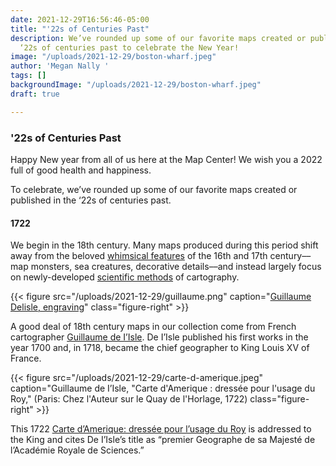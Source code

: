 ```yaml
---
date: 2021-12-29T16:56:46-05:00
title: "'22s of Centuries Past"
description: We’ve rounded up some of our favorite maps created or published in the
  ‘22s of centuries past to celebrate the New Year!
image: "/uploads/2021-12-29/boston-wharf.jpeg"
author: 'Megan Nally '
tags: []
backgroundImage: "/uploads/2021-12-29/boston-wharf.jpeg"
draft: true

---
```

### '22s of Centuries Past

Happy New year from all of us here at the Map Center! We wish you a 2022 full of good health and happiness.

To celebrate, we’ve rounded up some of our favorite maps created or published in the ‘22s of centuries past.

#### 1722

We begin in the 18th century. Many maps produced during this period shift away from the beloved [whimsical features](https://www.britannica.com/science/map/18th-century-to-the-present) of the 16th and 17th century––map monsters, sea creatures, decorative details––and instead largely focus on newly-developed [scientific methods](https://www.bac-lac.gc.ca/eng/discover/exploration-settlement/pathfinders-passageways/Pages/mapmakers-essay.aspx) of cartography.

{{< figure src="/uploads/2021-12-29/guillaume.png" caption="[Guillaume Delisle, engraving](https://www.britannica.com/biography/Guillaume-Delisle)" class="figure-right" >}}

A good deal of 18th century maps in our collection come from French cartographer [Guillaume de I’Isle](https://collections.leventhalmap.org/search?f%5Bname_facet_ssim%5D%5B%5D=L%27Isle%2C+Guillaume+de%2C+1675-1726). De I’Isle published his first works in the year 1700 and, in 1718, became the chief geographer to King Louis XV of France.

{{< figure src="/uploads/2021-12-29/carte-d-amerique.jpeg" caption="Guillaume de I’Isle, "Carte d'Amerique : dressée pour l'usage du Roy," (Paris: Chez l'Auteur sur le Quay de l'Horlage, 1722) class="figure-right" >}}

This 1722 [Carte d’Amerique: dressée pour l’usage du Roy](https://collections.leventhalmap.org/search/commonwealth:2514p1363) is addressed to the King and cites De I’Isle’s title as “premier Geographe de sa Majesté de l’Académie Royale de Sciences.”